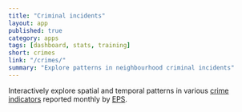 ```yaml
---
title: "Criminal incidents"
layout: app
published: true
category: apps
tags: [dashboard, stats, training]
short: crimes
link: "/crimes/"
summary: "Explore patterns in neighbourhood criminal incidents"
---
```


Interactively explore spatial and temporal patterns in various [crime indicators](https://dashboard.edmonton.ca/dataset/EPS-Neighbourhood-Criminal-Incidents/xthe-mnvi) reported monthly by  [EPS](http://crimemapping.edmontonpolice.ca/).
